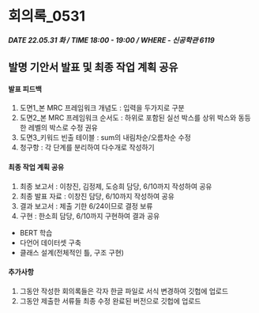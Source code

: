 # 회의록_0531

##### DATE 22.05.31 화 / TIME 18:00 - 19:00 / WHERE - 신공학관 6119

## 발명 기안서 발표 및 최종 작업 계획 공유

#### 발표 피드백
1. 도면1_본 MRC 프레임워크 개념도 : 입력을 두가지로 구분
2. 도면2_본 MRC 프레임워크 순서도 : 하위로 포함된 실선 박스를 상위 박스와 동등한 레벨의 박스로 수정 권유
3. 도면3_키워드 빈출 테이블 : sum의 내림차순/오름차순 수정
4. 청구항 : 각 단계를 분리하여 다수개로 작성하기
#### 최종 작업 계획 공유
1. 최종 보고서 : 이창진, 김정제, 도승희 담당, 6/10까지 작성하여 공유 
2. 최종 발표 자료 : 이창진 담당, 6/10까지 작성하여 공유
3. 결과 보고서 : 제출 기한 6/24이므로 결정 보류
4. 구현 : 한소희 담당, 6/10까지 구현하여 결과 공유
- BERT 학습
- 다언어 데이터셋 구축
- 클래스 설계(전체적인 틀, 구조 구현)
#### 추가사항
1. 그동안 작성한 회의록들은 각자 한글 파일로 서식 변경하여 깃헙에 업로드
2. 그동안 제출한 서류들 최종 수정 완료된 버전으로 깃헙에 업로드 
